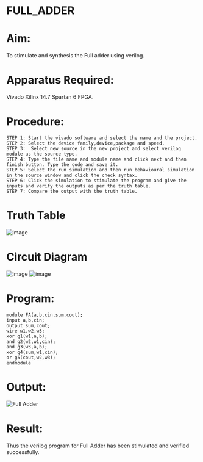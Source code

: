 # FULL_ADDER
# Aim:
To stimulate and synthesis the Full adder using verilog.

# Apparatus Required:
Vivado Xilinx 14.7 Spartan 6 FPGA.

# Procedure:
```
STEP 1: Start the vivado software and select the name and the project.
STEP 2: Select the device family,device,package and speed.
STEP 3:  Select new source in the new project and select verilog module as the source type.
STEP 4: Type the file name and module name and click next and then finish button. Type the code and save it.
STEP 5: Select the run simulation and then run behavioural simulation in the source window and click the check syntax.
STEP 6: Click the simulation to stimulate the program and give the inputs and verify the outputs as per the truth table.
STEP 7: Compare the output with the truth table.
```
# Truth Table
![image](https://github.com/RESMIRNAIR/FULL_ADDER/assets/154305926/02ead8f5-d958-4c89-ac51-368ca086cf41)
# Circuit Diagram
![image](https://github.com/RESMIRNAIR/FULL_ADDER/assets/154305926/418e00aa-ed19-4ab3-a413-bae9575bff0e)
![image](https://github.com/RESMIRNAIR/FULL_ADDER/assets/154305926/0c26fe47-d78c-43dd-ac0d-804e427a3bbc)
# Program:
```
module FA(a,b,cin,sum,cout);
input a,b,cin;
output sum,cout;
wire w1,w2,w3;
xor g1(w1,a,b);
and g2(w2,w1,cin);
and g3(w3,a,b);
xor g4(sum,w1,cin);
or g5(cout,w2,w3);
endmodule
```
# Output:
![Full Adder](https://github.com/RAJASEKAR-KK/FULL_ADDER/assets/165815233/104cf1bb-6425-475d-ab5c-c6549faf8809)
# Result:
Thus the verilog program for Full Adder has been stimulated and verified successfully.

